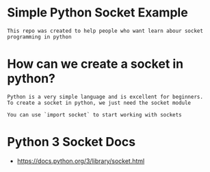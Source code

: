 # Simple Python Socket Example
    This repo was created to help people who want learn abour socket programming in python

# How can we create a socket in python?
    Python is a very simple language and is excellent for beginners.
    To create a socket in python, we just need the socket module

    You can use `import socket` to start working with sockets

# Python 3 Socket Docs
 - https://docs.python.org/3/library/socket.html
